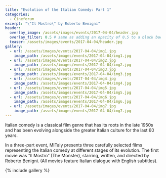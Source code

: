 ```yaml
---
title: "Evolution of the Italian Comedy: Part 1"
categories:
  - Cineforum
excerpt: "\"Il Mostro\" by Roberto Benigni"
header:
  overlay_image: /assets/images/events/2017-04-04/header.jpg
  overlay_filter: 0.5 # same as adding an opacity of 0.5 to a black background
  teaser: /assets/images/events/2017-04-04/header.jpg
gallery:
  - url: /assets/images/events/2017-04-04/img1.jpg
    image_path: /assets/images/events/2017-04-04/img1.jpg
  - url: /assets/images/events/2017-04-04/img2.jpg
    image_path: /assets/images/events/2017-04-04/img2.jpg
  - url: /assets/images/events/2017-04-04/img3.jpg
    image_path: /assets/images/events/2017-04-04/img3.jpg
  - url: /assets/images/events/2017-04-04/img4.jpg
    image_path: /assets/images/events/2017-04-04/img4.jpg
  - url: /assets/images/events/2017-04-04/img5.jpg
    image_path: /assets/images/events/2017-04-04/img5.jpg
  - url: /assets/images/events/2017-04-04/img6.jpg
    image_path: /assets/images/events/2017-04-04/img6.jpg
  - url: /assets/images/events/2017-04-04/img7.jpg
    image_path: /assets/images/events/2017-04-04/img7.jpg
---
```


Italian comedy is a classical film genre that has its roots in the late 1950s and has been evolving alongside the greater Italian culture for the last 60 years.

In a three-part event, MITaly presents three carefully selected films representing the Italian comedy at different stages of its evolution. The first movie was “Il Mostro” (The Monster), starring, written, and directed by Roberto Benigni. (All movies feature Italian dialogue with English subtitles).


{% include gallery %}
